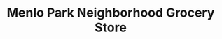 ---
title: "Menlo Park Neighborhood Grocery Store"
url: /chattanooga/menlo-park-neighborhood-grocery-store/
shop: convenience
---